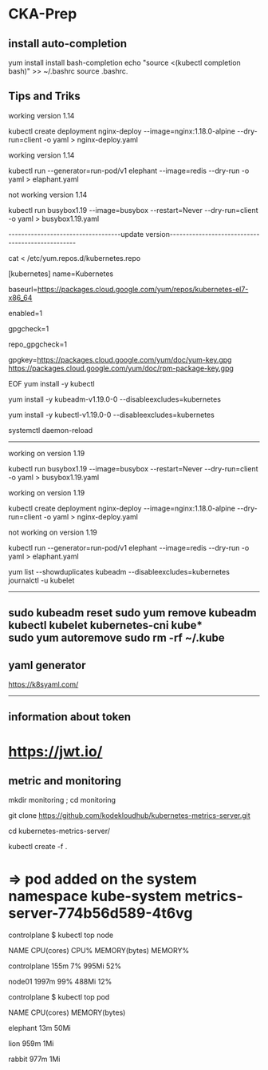 # CKA-Prep
## install auto-completion
yum install install bash-completion
echo "source <(kubectl completion bash)" >> ~/.bashrc
source .bashrc.


## Tips and Triks

working version 1.14

kubectl create deployment nginx-deploy --image=nginx:1.18.0-alpine --dry-run=client -o yaml > nginx-deploy.yaml 

working version 1.14

kubectl run --generator=run-pod/v1 elephant --image=redis --dry-run -o yaml > elaphant.yaml

not working version 1.14

kubectl run busybox1.19 --image=busybox --restart=Never --dry-run=client -o yaml > busybox1.19.yaml 

-----------------------------------update version-------------------------------------------------

cat <<EOF > /etc/yum.repos.d/kubernetes.repo
  
[kubernetes]
name=Kubernetes

baseurl=https://packages.cloud.google.com/yum/repos/kubernetes-el7-x86_64

enabled=1

gpgcheck=1

repo_gpgcheck=1

gpgkey=https://packages.cloud.google.com/yum/doc/yum-key.gpg https://packages.cloud.google.com/yum/doc/rpm-package-key.gpg

EOF
yum install -y kubectl

yum install -y kubeadm-v1.19.0-0 --disableexcludes=kubernetes

yum install -y kubectl-v1.19.0-0 --disableexcludes=kubernetes

systemctl daemon-reload

-----------------------------------------------------------------------------------------------------

working on version 1.19

kubectl run busybox1.19 --image=busybox --restart=Never --dry-run=client -o yaml > busybox1.19.yaml 

working on version 1.19

kubectl create deployment nginx-deploy --image=nginx:1.18.0-alpine --dry-run=client -o yaml > nginx-deploy.yaml

not working on version 1.19

kubectl run --generator=run-pod/v1 elephant --image=redis --dry-run -o yaml > elaphant.yaml

yum list --showduplicates kubeadm --disableexcludes=kubernetes
journalctl -u kubelet


------------------------------------------------------------
sudo kubeadm reset 
sudo yum remove kubeadm kubectl kubelet kubernetes-cni kube*    
sudo yum autoremove 
sudo rm -rf ~/.kube
---------------------------
yaml generator
------------------------------
https://k8syaml.com/

---------------------------
information about token
------------------------------
# https://jwt.io/

metric and monitoring
-----------------------------
mkdir monitoring ; cd monitoring

git clone https://github.com/kodekloudhub/kubernetes-metrics-server.git

cd kubernetes-metrics-server/

kubectl create -f . 

# => pod added on the system namespace kube-system   metrics-server-774b56d589-4t6vg

controlplane $ kubectl top node

NAME           CPU(cores)   CPU%   MEMORY(bytes)   MEMORY%

controlplane   155m         7%     995Mi           52%

node01         1997m        99%    488Mi           12%

controlplane $ kubectl top pod

NAME       CPU(cores)   MEMORY(bytes)

elephant   13m          50Mi

lion       959m         1Mi

rabbit     977m         1Mi

